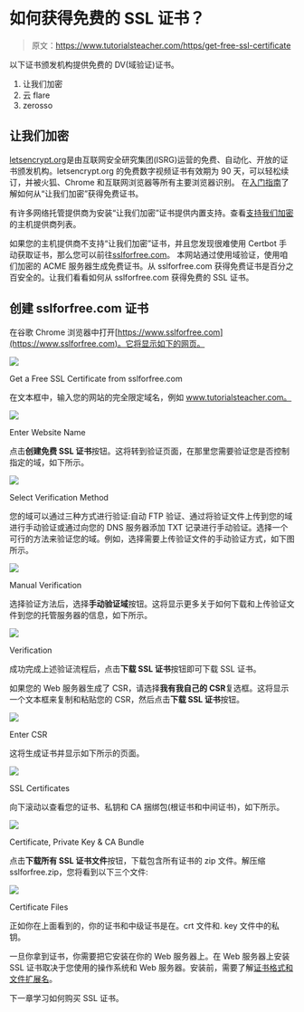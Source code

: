 # 如何获得免费的 SSL 证书？

> 原文：<https://www.tutorialsteacher.com/https/get-free-ssl-certificate>

以下证书颁发机构提供免费的 DV(域验证)证书。

1.  让我们加密
2.  云 flare
3.  zerosso

## 让我们加密

[letsencrypt.org](https://letsencrypt.org)是由互联网安全研究集团(ISRG)运营的免费、自动化、开放的证书颁发机构。letsencrypt.org 的免费数字视频证书有效期为 90 天，可以轻松续订，并被火狐、Chrome 和互联网浏览器等所有主要浏览器识别。 在[入门指南](https://letsencrypt.org/getting-started/)了解如何从“让我们加密”获得免费证书。

有许多网络托管提供商为安装“让我们加密”证书提供内置支持。查看[支持我们加密](https://community.letsencrypt.org/t/web-hosting-who-support-lets-encrypt/6920)的主机提供商列表。

如果您的主机提供商不支持“让我们加密”证书，并且您发现很难使用 Certbot 手动获取证书，那么您可以前往[sslforfree.com](https://www.sslforfree.com)。 本网站通过使用域验证，使用咱们加密的 ACME 服务器生成免费证书。从 sslforfree.com 获得免费证书是百分之百安全的。让我们看看如何从 sslforfree.com 获得免费的 SSL 证书。

## 创建 sslforfree.com 证书

在谷歌 Chrome 浏览器中打开[https://www.sslforfree.com](https://www.sslforfree.com)。它将显示如下的网页。

[![](img/3b3e510fcb1352a89f45ed5b21056d61.png)](../../Content/images/https/sslforfree.png) 

Get a Free SSL Certificate from sslforfree.com



在文本框中，输入您的网站的完全限定域名，例如 www.tutorialsteacher.com。

[![](img/889a1b965899b7094c4e74353ccb61d7.png)](../../Content/images/https/sslforfree2.png) 

Enter Website Name



点击**创建免费 SSL 证书**按钮。这将转到验证页面，在那里您需要验证您是否控制指定的域，如下所示。

[![](img/35b58a216f69150ad0b165b81f5e8898.png)](../../Content/images/https/sslforfree3.png) 

Select Verification Method



您的域可以通过三种方式进行验证:自动 FTP 验证、通过将验证文件上传到您的域进行手动验证或通过向您的 DNS 服务器添加 TXT 记录进行手动验证。选择一个可行的方法来验证您的域。例如，选择需要上传验证文件的手动验证方式，如下图所示。

[![](img/7f187becbb6d913f038dd0ca63c44f5e.png)](../../Content/images/https/sslforfree4.png) 

Manual Verification



选择验证方法后，选择**手动验证域**按钮。这将显示更多关于如何下载和上传验证文件到您的托管服务器的信息，如下所示。

[![](img/52ed022150a467213256fb0e168bcba6.png)](../../Content/images/https/sslforfree5.png) 

Verification



成功完成上述验证流程后，点击**下载 SSL 证书**按钮即可下载 SSL 证书。

如果您的 Web 服务器生成了 CSR，请选择**我有我自己的 CSR**复选框。这将显示一个文本框来复制和粘贴您的 CSR，然后点击**下载 SSL 证书**按钮。

[![](img/3d976a9477007ae3ba567983b0a048fd.png)](../../Content/images/https/sslforfree6.png)

Enter CSR



这将生成证书并显示如下所示的页面。

[![](img/c2ba48506fb5be719ee6c649df2f3f74.png)](../../Content/images/https/sslforfree7.png)

SSL Certificates



向下滚动以查看您的证书、私钥和 CA 捆绑包(根证书和中间证书)，如下所示。

[![](img/a0be8d8b906e1e9a84e9914e13366ed3.png)](../../Content/images/https/sslforfree8.png) 

Certificate, Private Key & CA Bundle



点击**下载所有 SSL 证书文件**按钮，下载包含所有证书的 zip 文件。解压缩 sslforfree.zip，您将看到以下三个文件:

[![](img/e1ec4becf84c1135fe5299d5a05e2099.png)](../../Content/images/https/sslforfree-certificates.png) 

Certificate Files



正如你在上面看到的，你的证书和中级证书是在。crt 文件和. key 文件中的私钥。

一旦你拿到证书，你需要把它安装在你的 Web 服务器上。在 Web 服务器上安装 SSL 证书取决于您使用的操作系统和 Web 服务器。安装前，需要了解[证书格式和文件扩展名](/https/ssl-certificate-format)。

下一章学习如何购买 SSL 证书。